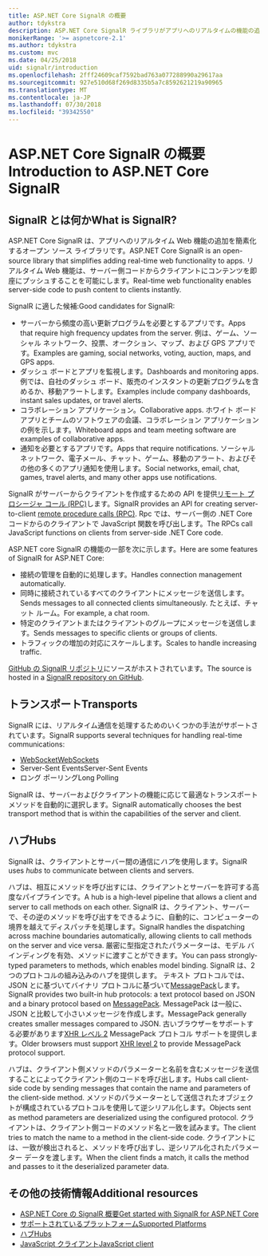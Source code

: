 ```yaml
---
title: ASP.NET Core SignalR の概要
author: tdykstra
description: ASP.NET Core SignalR ライブラリがアプリへのリアルタイムの機能の追加を簡略化する方法について説明します。
monikerRange: '>= aspnetcore-2.1'
ms.author: tdykstra
ms.custom: mvc
ms.date: 04/25/2018
uid: signalr/introduction
ms.openlocfilehash: 2fff24609caf7592bad763a077288990a29617aa
ms.sourcegitcommit: 927e510d68f269d8335b5a7c8592621219a90965
ms.translationtype: MT
ms.contentlocale: ja-JP
ms.lasthandoff: 07/30/2018
ms.locfileid: "39342550"
---
```

# <a name="introduction-to-aspnet-core-signalr"></a><span data-ttu-id="75796-103">ASP.NET Core SignalR の概要</span><span class="sxs-lookup"><span data-stu-id="75796-103">Introduction to ASP.NET Core SignalR</span></span>

## <a name="what-is-signalr"></a><span data-ttu-id="75796-104">SignalR とは何か</span><span class="sxs-lookup"><span data-stu-id="75796-104">What is SignalR?</span></span>

<span data-ttu-id="75796-105">ASP.NET Core SignalR は、アプリへのリアルタイム Web 機能の追加を簡素化するオープン ソース ライブラリです。</span><span class="sxs-lookup"><span data-stu-id="75796-105">ASP.NET Core SignalR is an open-source library that simplifies adding real-time web functionality to apps.</span></span> <span data-ttu-id="75796-106">リアルタイム Web 機能は、サーバー側コードからクライアントにコンテンツを即座にプッシュすることを可能にします。</span><span class="sxs-lookup"><span data-stu-id="75796-106">Real-time web functionality enables server-side code to push content to clients instantly.</span></span>

<span data-ttu-id="75796-107">SignalR に適した候補:</span><span class="sxs-lookup"><span data-stu-id="75796-107">Good candidates for SignalR:</span></span>

* <span data-ttu-id="75796-108">サーバーから頻度の高い更新プログラムを必要とするアプリです。</span><span class="sxs-lookup"><span data-stu-id="75796-108">Apps that require high frequency updates from the server.</span></span> <span data-ttu-id="75796-109">例は、ゲーム、ソーシャル ネットワーク、投票、オークション、マップ、および GPS アプリです。</span><span class="sxs-lookup"><span data-stu-id="75796-109">Examples are gaming, social networks, voting, auction, maps, and GPS apps.</span></span>
* <span data-ttu-id="75796-110">ダッシュ ボードとアプリを監視します。</span><span class="sxs-lookup"><span data-stu-id="75796-110">Dashboards and monitoring apps.</span></span> <span data-ttu-id="75796-111">例では、自社のダッシュ ボード、販売のインスタントの更新プログラムを含めるか、移動アラートします。</span><span class="sxs-lookup"><span data-stu-id="75796-111">Examples include company dashboards, instant sales updates, or travel alerts.</span></span>
* <span data-ttu-id="75796-112">コラボレーション アプリケーション。</span><span class="sxs-lookup"><span data-stu-id="75796-112">Collaborative apps.</span></span> <span data-ttu-id="75796-113">ホワイト ボード アプリとチームのソフトウェアの会議、コラボレーション アプリケーションの例を示します。</span><span class="sxs-lookup"><span data-stu-id="75796-113">Whiteboard apps and team meeting software are examples of collaborative apps.</span></span>
* <span data-ttu-id="75796-114">通知を必要とするアプリです。</span><span class="sxs-lookup"><span data-stu-id="75796-114">Apps that require notifications.</span></span> <span data-ttu-id="75796-115">ソーシャル ネットワーク、電子メール、チャット、ゲーム、移動のアラート、およびその他の多くのアプリ通知を使用します。</span><span class="sxs-lookup"><span data-stu-id="75796-115">Social networks, email, chat, games, travel alerts, and many other apps use notifications.</span></span>

<span data-ttu-id="75796-116">SignalR がサーバーからクライアントを作成するための API を提供[リモート プロシージャ コール (RPC)](https://wikipedia.org/wiki/Remote_procedure_call)します。</span><span class="sxs-lookup"><span data-stu-id="75796-116">SignalR provides an API for creating server-to-client [remote procedure calls (RPC)](https://wikipedia.org/wiki/Remote_procedure_call).</span></span> <span data-ttu-id="75796-117">Rpc では、サーバー側の .NET Core コードからのクライアントで JavaScript 関数を呼び出します。</span><span class="sxs-lookup"><span data-stu-id="75796-117">The RPCs call JavaScript functions on clients from server-side .NET Core code.</span></span>

<span data-ttu-id="75796-118">ASP.NET core SignalR の機能の一部を次に示します。</span><span class="sxs-lookup"><span data-stu-id="75796-118">Here are some features of SignalR for ASP.NET Core:</span></span>

* <span data-ttu-id="75796-119">接続の管理を自動的に処理します。</span><span class="sxs-lookup"><span data-stu-id="75796-119">Handles connection management automatically.</span></span>
* <span data-ttu-id="75796-120">同時に接続されているすべてのクライアントにメッセージを送信します。</span><span class="sxs-lookup"><span data-stu-id="75796-120">Sends messages to all connected clients simultaneously.</span></span> <span data-ttu-id="75796-121">たとえば、チャット ルーム。</span><span class="sxs-lookup"><span data-stu-id="75796-121">For example, a chat room.</span></span>
* <span data-ttu-id="75796-122">特定のクライアントまたはクライアントのグループにメッセージを送信します。</span><span class="sxs-lookup"><span data-stu-id="75796-122">Sends messages to specific clients or groups of clients.</span></span>
* <span data-ttu-id="75796-123">トラフィックの増加の対応にスケールします。</span><span class="sxs-lookup"><span data-stu-id="75796-123">Scales to handle increasing traffic.</span></span>

<span data-ttu-id="75796-124">[GitHub の SignalR リポジトリ](https://github.com/aspnet/signalr)にソースがホストされています。</span><span class="sxs-lookup"><span data-stu-id="75796-124">The source is hosted in a [SignalR repository on GitHub](https://github.com/aspnet/signalr).</span></span>

## <a name="transports"></a><span data-ttu-id="75796-125">トランスポート</span><span class="sxs-lookup"><span data-stu-id="75796-125">Transports</span></span>

<span data-ttu-id="75796-126">SignalR には、リアルタイム通信を処理するためのいくつかの手法がサポートされています。</span><span class="sxs-lookup"><span data-stu-id="75796-126">SignalR supports several techniques for handling real-time communications:</span></span>

* [<span data-ttu-id="75796-127">WebSocket</span><span class="sxs-lookup"><span data-stu-id="75796-127">WebSockets</span></span>](https://tools.ietf.org/html/rfc7118)
* <span data-ttu-id="75796-128">Server-Sent Events</span><span class="sxs-lookup"><span data-stu-id="75796-128">Server-Sent Events</span></span>
* <span data-ttu-id="75796-129">ロング ポーリング</span><span class="sxs-lookup"><span data-stu-id="75796-129">Long Polling</span></span>

<span data-ttu-id="75796-130">SignalR は、サーバーおよびクライアントの機能に応じて最適なトランスポート メソッドを自動的に選択します。</span><span class="sxs-lookup"><span data-stu-id="75796-130">SignalR automatically chooses the best transport method that is within the capabilities of the server and client.</span></span>

## <a name="hubs"></a><span data-ttu-id="75796-131">ハブ</span><span class="sxs-lookup"><span data-stu-id="75796-131">Hubs</span></span>

<span data-ttu-id="75796-132">SignalR は、クライアントとサーバー間の通信に*ハブ*を使用します。</span><span class="sxs-lookup"><span data-stu-id="75796-132">SignalR uses *hubs* to communicate between clients and servers.</span></span>

<span data-ttu-id="75796-133">ハブは、相互にメソッドを呼び出すには、クライアントとサーバーを許可する高度なパイプラインです。</span><span class="sxs-lookup"><span data-stu-id="75796-133">A hub is a high-level pipeline that allows a client and server to call methods on each other.</span></span> <span data-ttu-id="75796-134">SignalR は、クライアント、サーバーで、その逆のメソッドを呼び出すをできるように、自動的に、コンピューターの境界を越えてディスパッチを処理します。</span><span class="sxs-lookup"><span data-stu-id="75796-134">SignalR handles the dispatching across machine boundaries automatically, allowing clients to call methods on the server and vice versa.</span></span> <span data-ttu-id="75796-135">厳密に型指定されたパラメーターは、モデル バインディングを有効、メソッドに渡すことができます。</span><span class="sxs-lookup"><span data-stu-id="75796-135">You can pass strongly-typed parameters to methods, which enables model binding.</span></span> <span data-ttu-id="75796-136">SignalR は、2 つのプロトコルの組み込みのハブを提供します。 テキスト プロトコルでは、JSON とに基づいてバイナリ プロトコルに基づいて[MessagePack](https://msgpack.org/)します。</span><span class="sxs-lookup"><span data-stu-id="75796-136">SignalR provides two built-in hub protocols: a text protocol based on JSON and a binary protocol based on [MessagePack](https://msgpack.org/).</span></span>  <span data-ttu-id="75796-137">MessagePack は一般に、JSON と比較して小さいメッセージを作成します。</span><span class="sxs-lookup"><span data-stu-id="75796-137">MessagePack generally creates smaller messages compared to JSON.</span></span> <span data-ttu-id="75796-138">古いブラウザーをサポートする必要があります[XHR レベル 2](https://caniuse.com/#feat=xhr2) MessagePack プロトコル サポートを提供します。</span><span class="sxs-lookup"><span data-stu-id="75796-138">Older browsers must support [XHR level 2](https://caniuse.com/#feat=xhr2) to provide MessagePack protocol support.</span></span>

<span data-ttu-id="75796-139">ハブは、クライアント側メソッドのパラメーターと名前を含むメッセージを送信することによってクライアント側のコードを呼び出します。</span><span class="sxs-lookup"><span data-stu-id="75796-139">Hubs call client-side code by sending messages that contain the name and parameters of the client-side method.</span></span> <span data-ttu-id="75796-140">メソッドのパラメーターとして送信されたオブジェクトが構成されているプロトコルを使用して逆シリアル化します。</span><span class="sxs-lookup"><span data-stu-id="75796-140">Objects sent as method parameters are deserialized using the configured protocol.</span></span> <span data-ttu-id="75796-141">クライアントは、クライアント側コードのメソッド名と一致を試みます。</span><span class="sxs-lookup"><span data-stu-id="75796-141">The client tries to match the name to a method in the client-side code.</span></span> <span data-ttu-id="75796-142">クライアントには、一致が検出されると、メソッドを呼び出すし、逆シリアル化されたパラメーター データを渡します。</span><span class="sxs-lookup"><span data-stu-id="75796-142">When the client finds a match, it calls the method and passes to it the deserialized parameter data.</span></span>

## <a name="additional-resources"></a><span data-ttu-id="75796-143">その他の技術情報</span><span class="sxs-lookup"><span data-stu-id="75796-143">Additional resources</span></span>

* [<span data-ttu-id="75796-144">ASP.NET Core の SignalR 概要</span><span class="sxs-lookup"><span data-stu-id="75796-144">Get started with SignalR for ASP.NET Core</span></span>](xref:tutorials/signalr)
* [<span data-ttu-id="75796-145">サポートされているプラットフォーム</span><span class="sxs-lookup"><span data-stu-id="75796-145">Supported Platforms</span></span>](xref:signalr/supported-platforms)
* [<span data-ttu-id="75796-146">ハブ</span><span class="sxs-lookup"><span data-stu-id="75796-146">Hubs</span></span>](xref:signalr/hubs)
* [<span data-ttu-id="75796-147">JavaScript クライアント</span><span class="sxs-lookup"><span data-stu-id="75796-147">JavaScript client</span></span>](xref:signalr/javascript-client)
